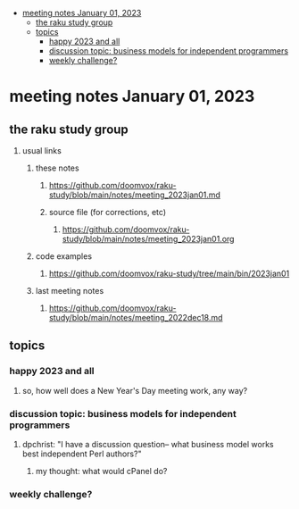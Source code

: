 - [meeting notes January 01, 2023](#org358e77f)
  - [the raku study group](#org70651db)
  - [topics](#orgdde22ec)
    - [happy 2023 and all](#org9db4f85)
    - [discussion topic: business models for independent programmers](#org43b3043)
    - [weekly challenge?](#org032b6fd)


<a id="org358e77f"></a>

# meeting notes January 01, 2023


<a id="org70651db"></a>

## the raku study group

1.  usual links

    1.  these notes
    
        1.  <https://github.com/doomvox/raku-study/blob/main/notes/meeting_2023jan01.md>
        
        2.  source file (for corrections, etc)
        
            1.  <https://github.com/doomvox/raku-study/blob/main/notes/meeting_2023jan01.org>
    
    2.  code examples
    
        1.  <https://github.com/doomvox/raku-study/tree/main/bin/2023jan01>
    
    3.  last meeting notes
    
        1.  <https://github.com/doomvox/raku-study/blob/main/notes/meeting_2022dec18.md>


<a id="orgdde22ec"></a>

## topics


<a id="org9db4f85"></a>

### happy 2023 and all

1.  so, how well does a New Year's Day meeting work, any way?


<a id="org43b3043"></a>

### discussion topic: business models for independent programmers

1.  dpchrist: "I have a discussion question&#x2013; what business model works best independent Perl authors?"

    1.  my thought: what would cPanel do?


<a id="org032b6fd"></a>

### weekly challenge?
